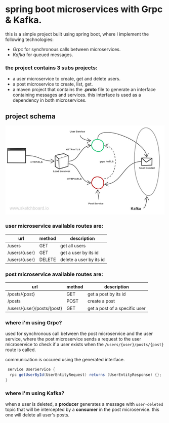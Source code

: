 # spring boot microservices with Grpc & Kafka.

this is a simple project built using spring boot, where I implement the following technologies:
- _Grpc_ for synchronous calls between microservices.
- _Kafka_ for queued messages.

### the project contains 3 subs projects:
- a user microservice to create, get and delete users.
- a post microservice to create, list, get.
- a maven project that contains the **.proto** file to generate an interface containing messages and services. this interface is used as a dependency in both microservices.

## project schema

<p align="center">
  <img src="https://github.com/djellalmohamedaniss/grpc-spring-boot-microservice-with-istio/blob/master/grpc-spring-boot-microservice-with-k8s-istio.jpg">
</p>

### user microservice available routes are:

| url | method | description |
| --- | --- | --- |
| /users | GET | get all users |
| /users/{user} | GET | get a user by its id |
| /users/{user} | DELETE | delete a user by its id |

### post microservice available routes are:

| url | method | description |
| --- | --- | --- |
| /posts/{post} | GET | get a post by its id |
| /posts | POST | create a post |
| /users/{user}/posts/{post} | GET | get a post of a specific user |

### where i'm using Grpc?

used for synchronous call between the post microservice and the user service, where the post microservice sends a request to the user microservice to check if a user exists when the `/users/{user}/posts/{post}` route is called.

communication is occured using the generated interface.

```java
 service UserService {
  rpc getUserById(UserEntityRequest) returns (UserEntityResponse) {};
}
```

### where i'm using Kafka?

when a user is deleted, a **producer** generates a message with `user-deleted` topic that will be intercepted by a **consumer** in the post microservice. this one will delete all user's posts.


